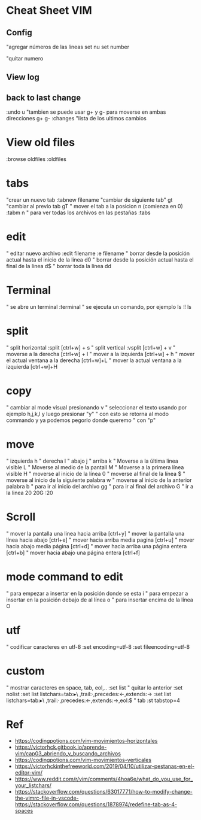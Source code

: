 # Cheat Sheet VIM

## Config

"agregar números de las lineas
set nu
set number

"quitar numero

## View log

## back to last change
:undo
u
"tambien se puede usar g+ y g- para moverse en ambas direcciones
g+
g-
:changes "lista de los ultimos cambios

# View old files
:browse oldfiles
:oldfiles

# tabs
"crear un nuevo tab
:tabnew filename
"cambiar de siguiente tab"
gt
"cambiar al previo tab
gT
" mover el tab a la posicion n (comienza en 0)
:tabm n
" para ver todas los archivos en las pestañas
:tabs

# edit
" editar nuevo archivo
:edit filename
:e filename
" borrar desde la posición actual hasta el inicio de la linea
d0
" borrar desde la posición actual hasta el final de la linea
d$
" borrar toda la línea
dd

# Terminal
" se abre un terminal
:terminal
" se ejecuta un comando, por ejemplo ls
:! ls

# split
" split horizontal
:split
[ctrl+w] + s
" split vertical
:vsplit
[ctrl+w] + v
" moverse a la derecha
[ctrl+w] + l
" mover a la izquierda
[ctrl+w] + h
" mover el actual ventana a la derecha
[ctrl+w]+L
" mover la actual ventana a la izquierda
[ctrl+w]+H

# copy
" cambiar al mode visual presionando v
" seleccionar el texto usando por ejemplo h,j,k,l y luego presionar "y"
" con esto se retorna al modo commando y ya podemos pegorlo donde queremo
" con "p"

# move
" izquierda
h
" derecha
l
" abajo
j
" arriba
k
" Moverse a la última linea visible
L
" Moverse al medio de la pantall
M
" Moverse a la primera línea visible
H
" moverse al inicio de la línea
0
" moverse al final de la línea
$
" moverse al inicio de la siguiente palabra
w
" moverse al inicio de la anterior palabra
b
" para ir al inicio del archivo
gg
" para ir al final del archivo
G
" ir a la linea 20
20G
:20
# Scroll
" mover la pantalla una linea hacia arriba
[ctrl+y]
" mover la pantalla una línea hacia abajo
[ctrl+e]
" mover hacia arriba media pagina
[ctrl+u]
" mover hacia abajo media página
[ctrl+d]
" mover hacia arriba una página entera
[ctrl+b]
" mover hacia abajo una página entera
[ctrl+f]

# mode command to edit
" para empezar a insertar en la posición donde se esta
i
" para empezar a insertar en la posición debajo de al línea
o
" para insertar encima de la línea
O

# utf
" codificar caracteres en utf-8
:set encoding=utf-8
:set fileencoding=utf-8

# custom
" mostrar caracteres en space, tab, eol,..
:set list
" quitar lo anterior
:set nolist
:set list listchars=tab:▸\ ,trail:·,precedes:←,extends:→
:set list listchars=tab:▸\ ,trail:·,precedes:←,extends:→,eol:$
" tab
:st tabstop=4

# Ref
- https://codingpotions.com/vim-movimientos-horizontales
- https://victorhck.gitbook.io/aprende-vim/cap03_abriendo_y_buscando_archivos
- https://codingpotions.com/vim-movimientos-verticales
- https://victorhckinthefreeworld.com/2019/04/10/utilizar-pestanas-en-el-editor-vim/
- https://www.reddit.com/r/vim/comments/4hoa6e/what_do_you_use_for_your_listchars/
- https://stackoverflow.com/questions/63017771/how-to-modify-change-the-vimrc-file-in-vscode- https://stackoverflow.com/questions/1878974/redefine-tab-as-4-spaces
